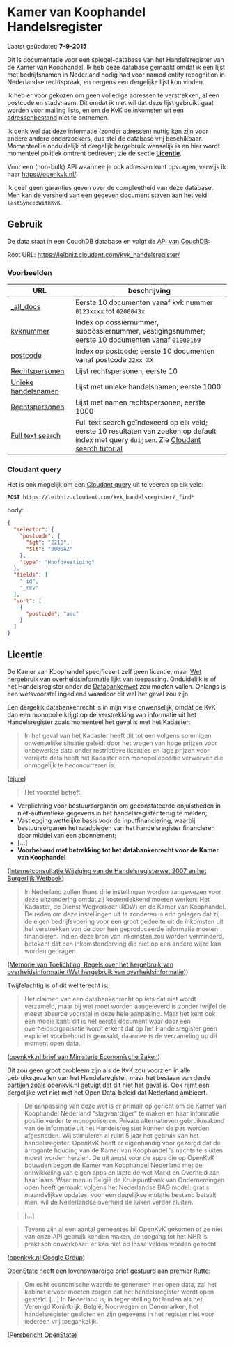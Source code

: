 # Kamer van Koophandel Handelsregister

Laatst geüpdatet: **7-9-2015**

Dit is documentatie voor een spiegel-database van het Handelsregister van de Kamer van Koophandel. Ik heb deze database gemaakt omdat ik een lijst met bedrijfsnamen in Nederland nodig had voor named
entity recognition in Nederlandse rechtspraak, en nergens een dergelijke lijst kon vinden. 

Ik heb er voor gekozen om geen volledige adressen te verstrekken, alleen postcode en stadsnaam. Dit omdat ik niet wil dat deze lijst gebruikt gaat worden voor mailing lists, en om de KvK de inkomsten uit een [adressenbestand](http://www.kvk.nl/producten-bestellen/adressenbestand/) niet te ontnemen.

Ik denk wel dat deze informatie (zonder adressen) nuttig kan zijn
voor andere andere onderzoekers, dus stel de database vrij beschikbaar. Momenteel is onduidelijk of dergelijk hergebruik
wenselijk is en hier wordt momenteel politiek omtrent bedreven; zie de sectie [**Licentie**](#licentie).

Voor een (non-bulk) API waarmee je ook adressen kunt opvragen, verwijs ik naar https://openkvk.nl/.

Ik geef geen garanties geven over de compleetheid van deze database. Men kan de versheid van een gegeven document staven aan het veld `lastSyncedWithKvK`.

## Gebruik
De data staat in een CouchDB database en volgt de [API van CouchDB](https://wiki.apache.org/couchdb/HTTP_Document_API):

Root URL: https://leibniz.cloudant.com/kvk_handelsregister/

### Voorbeelden

|URL|beschrijving|
|---|---|
|[_all_docs](https://leibniz.cloudant.com/kvk_handelsregister/_all_docs?limit=10&skip=0&include_docs=true&startkey="0123"&endkey="0200043"&stale=ok)| Eerste 10 documenten vanaf kvk nummer `0123xxxx` tot `0200043x` |
|[kvknummer](https://leibniz.cloudant.com/kvk_handelsregister/_design/api/_view/kvknummer?limit=10&skip=0&startkey="01000169"&reduce=false&include_docs=true&stale=ok)|Index op dossiernummer, subdossiernummer, vestigingsnummer; eerste 10 documenten vanaf `01000169`|
|[postcode](https://leibniz.cloudant.com/kvk_handelsregister/_design/api/_view/postcode?limit=10&skip=0&startkey=["2","2"]&reduce=false&include_docs=true&stale=ok)|Index op postcode; eerste 10 documenten vanaf postcode `22xx XX`|
|[Rechtspersonen](https://leibniz.cloudant.com/kvk_handelsregister/_design/render/_view/rechtspersonen?limit=10&include_docs=true&stale=ok&reduce=false)|Lijst rechtspersonen, eerste 10|
|[Unieke handelsnamen](https://leibniz.cloudant.com/kvk_handelsregister/_design/render/_list/print_key/all_names?limit=1000&stale=ok&group_level=1&descending=false)|Lijst met unieke handelsnamen; eerste 1000|
|[Rechtspersonen](https://leibniz.cloudant.com/kvk_handelsregister/_design/render/_list/print_key/rechtspersonen?limit=1000&include_docs=true&stale=ok&reduce=false)|Lijst met namen rechtspersonen, eerste 1000|
|[Full text search](https://leibniz.cloudant.com/kvk_handelsregister/_design/api/_search/newSearch?q=duijsen&stale=ok&limit=10&skip=0)|Full text search geïndexeerd op elk veld; eerste 10 resultaten van zoeken op default index met query `duijsen`. Zie [Cloudant search tutorial](https://cloudant.com/for-developers/search/)|

### Cloudant query

Het is ook mogelijk om een [Cloudant query](https://cloudant.com/using-cloudant-query-tutorial/) uit te voeren op elk veld:

**`POST`**` https://leibniz.cloudant.com/kvk_handelsregister/_find*`

body:
```json
{
  "selector": {
    "postcode": {
      "$gt": "2210",
      "$lt": "3000AZ"
    },
    "type": "Hoofdvestiging"
  },
  "fields": [
    "_id",
    "_rev"
  ],
  "sort": [
    {
      "postcode": "asc"
    }
  ]
}
```

## Licentie
De Kamer van Koophandel specificeert zelf geen licentie, maar [Wet hergebruik van overheidsinformatie](http://wetten.lawly.nl/bwb/BWBR0036795) lijkt van toepassing. Onduidelijk is of het Handelsregister onder de [Databankenwet](http://wetten.lawly.nl/bwb/BWBR0010591) zou moeten vallen. Onlangs is een wetsvoorstel ingediend waardoor dit wel het geval zou zijn.

Een dergelijk databankenrecht is in mijn visie onwenselijk, omdat de KvK dan een monopolie krijgt op de verstrekking van informatie uit het Handelsregister zoals momenteel het geval is met het Kadaster:

> In het geval van het Kadaster heeft dit tot een volgens sommigen onwenselijke situatie geleid: door het vragen van hoge prijzen voor onbewerkte data onder restrictieve licenties en lage prijzen voor verrijkte data heeft het Kadaster een monopoliepositie verworven die onmogelijk te beconcurreren is.

([ejure](http://www.ejure.nl/2013/01/open-overheidsdata/))



> Het voorstel betreft: 
- Verplichting voor bestuursorganen om geconstateerde onjuistheden in niet-authentieke gegevens in het handelsregister terug te melden; 
- Vastlegging wettelijke basis voor de inputfinanciering, waarbij bestuursorganen het raadplegen van het handelsregister financieren door middel van een abonnement;
- [...]
- **Voorbehoud met betrekking tot het databankenrecht voor de Kamer van Koophandel**

([Internetconsultatie Wijziging van de Handelsregisterwet 2007 en het Burgerlijk Wetboek](http://www.internetconsultatie.nl/handelsregister))

> In Nederland zullen thans drie instellingen worden aangewezen voor deze uitzondering omdat zij kostendekkend moeten werken: Het Kadaster, de Dienst Wegverkeer (RDW) en de Kamer van Koophandel. De reden om deze instellingen uit te zonderen is erin gelegen dat zij de eigen bedrijfsvoering voor een groot gedeelte uit de inkomsten uit het verstrekken van de door hen geproduceerde informatie moeten financieren. Indien deze bron van inkomsten zou worden verminderd, betekent dat een inkomstenderving die niet op een andere wijze kan worden gedragen.

([Memorie van Toelichting, Regels over het hergebruik van overheidsinformatie (Wet hergebruik van overheidsinformatie)](https://zoek.officielebekendmakingen.nl/kst-34123-3.html))

Twijfelachtig is of dit wel terecht is:

> Het claimen van een databankenrecht op iets dat niet wordt verzameld,
maar bij wet moet worden aangeleverd is zonder twijfel de meest absurde 
voorstel in deze hele aanpasing. Maar het kent ook een mooie
kant: dit is het eerste document waar door een overheidsorganisatie wordt erkent dat op het Handelsregister geen expliciet voorbehoud is gemaakt, daarmee is de verzameling op dit moment open data.

([openkvk.nl brief aan Ministerie Economische Zaken](https://docs.google.com/viewer?a=v&pid=forums&srcid=MDU2Nzg5OTU4NzMwNzczNzIyODABMTg0MzA2OTg1NjkwMzAzMzk5ODgBalpUdmNCZG5zZlFKATAuMQEBdjI))



Dit zou geen groot probleem zijn als de KvK zou voorzien in alle gebruiksgevallen van het Handelsregister, maar het bestaan van derde partijen zoals openkvk.nl getuigt dat dit niet het geval is. Ook rijmt een dergelijke wet niet met het Open Data-beleid dat Nederland ambieert. 

> De aanpassing van deze wet is er primair op gericht om de Kamer van Koophandel Nederland "slagvaardiger" te maken en haar informatie positie verder te monopoliseren. Private alternatieven gebruikmakend van de informatie uit het Handelsregister kunnen de pas worden afgesneden. Wij stimuleren al ruim 5 jaar het gebruik van het handelsregister. OpenKvK heeft er eigenhandig voor gezorgd dat de arrogante houding van de Kamer van Koophandel 's nachts te sluiten moest worden herzien. De uit angst voor de apps die op OpenKvK bouwden begon de Kamer van Koophandel Nederland met de ontwikkeling van eigen apps en lapte de wet Markt en Overheid aan haar laars. Waar men in België de Kruispuntbank van Ondernemingen open heeft gemaakt volgens het Nederlandse BAG model: gratis maandelijkse updates, voor een dagelijkse mutatie bestand betaalt men, wil de Nederlandse overheid de luiken verder sluiten.

> [...] 

> Tevens zijn al een aantal gemeentes bij OpenKvK gekomen of ze niet van onze API gebruik konden maken, de toegang tot het NHR is praktisch onwerkbaar: er kan niet op losse velden worden gezocht.

([openkvk.nl Google Group](https://groups.google.com/forum/#!topic/openkvk/aUA1mp8bJBY))

OpenState heeft een lovenswaardige brief gestuurd aan premier Rutte:

> Om echt economische waarde te genereren met open data, zal het kabinet ervoor moeten zorgen dat het handelsregister wordt open gesteld. [...] In Nederland is, in tegenstelling tot landen als het Verenigd Koninkrijk, België, Noorwegen en Denemarken, het handelsregister gesloten en zijn gegevens in het register niet voor iedereen vrij toegankelijk.

([Persbericht OpenState](http://openstate.pr.co/109981-open-state-roept-kabinet-op-tot-openstelling-handelsregister))
